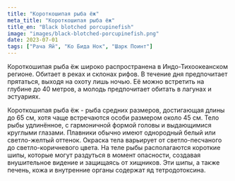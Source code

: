 ```yaml
---
title: "Короткошипая рыба ёж"
meta_title: "Короткошипая рыба ёж"
title_en: "Black blotched porcupinefish"
image: "images/black-blotched-porcupinefish.png"
date: 2023-07-01
tags: ["Рача Яй", "Ко Бида Нок", "Шарк Поинт"]
---
```


Короткошипая рыба ёж широко распространена в Индо-Тихоокеанском регионе. Обитает в реках и склонах рифов. В течение дня предпочитает прятаться, выходя на охоту лишь ночью. Её можно встретить на глубине до 40 метров, а молодь предпочитает обитать в лагунах и эстуариях.

Короткошипая рыба ёж - рыба средних размеров, достигающая длины до 65 см, хотя чаще встречаются особи размером около 45 см. Тело рыбы удлинённое, с гармоничной формой головы и выдающимися круглыми глазами. Плавники обычно имеют однородный белый или светло-желтый оттенок. Окраска тела варьирует от светло-песчаного до светло-коричневого цвета. На теле рыбы располагаются короткие шипы, которые могут раздуться в момент опасности, создавая внушительное видение и защищаясь от хищников. Эти шипы, а также печень, кожа и внутренние органы содержат яд тетродотоксина.


